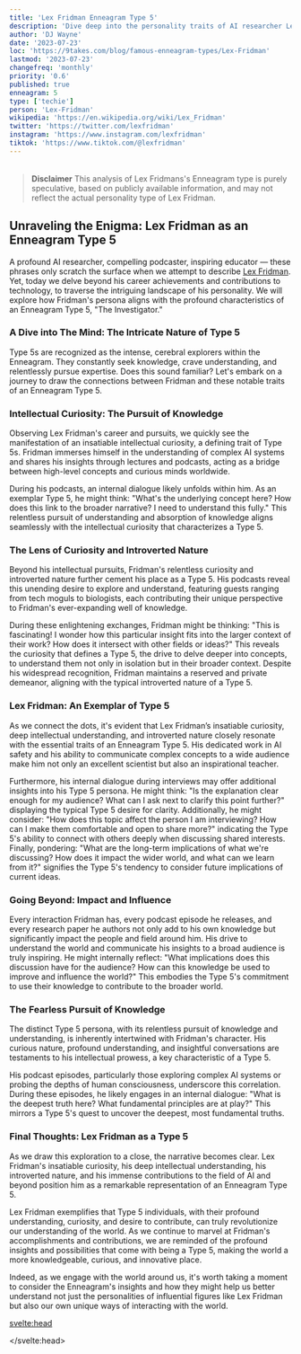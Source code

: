 ```yaml
---
title: 'Lex Fridman Enneagram Type 5'
description: 'Dive deep into the personality traits of AI researcher Lex Fridman as an Enneagram Type 5 - The Investigator.'
author: 'DJ Wayne'
date: '2023-07-23'
loc: 'https://9takes.com/blog/famous-enneagram-types/Lex-Fridman'
lastmod: '2023-07-23'
changefreq: 'monthly'
priority: '0.6'
published: true
enneagram: 5
type: ['techie']
person: 'Lex-Fridman'
wikipedia: 'https://en.wikipedia.org/wiki/Lex_Fridman'
twitter: 'https://twitter.com/lexfridman'
instagram: 'https://www.instagram.com/lexfridman'
tiktok: 'https://www.tiktok.com/@lexfridman'
---
```


<script>
	import  PopCard  from "../../../lib/components/atoms/PopCard.svelte";
</script>
<div
	style="display: flex;
    justify-content: center;
    margin: 1rem 0;
	"
>
	<PopCard
		image={`/types/5s/${'Lex-Fridman'}.webp`}
		showIcon={false}
		displayText="Lex Fridman"
		subtext=""
	/>
</div>

> **Disclaimer** This analysis of Lex Fridmans's Enneagram type is purely speculative, based on publicly available information, and may not reflect the actual personality type of Lex Fridman.

## Unraveling the Enigma: Lex Fridman as an Enneagram Type 5

A profound AI researcher, compelling podcaster, inspiring educator — these phrases only scratch the surface when we attempt to describe <a target="_blank" rel="noopener noreferrer" href="https://en.wikipedia.org/wiki/Lex_Fridman">Lex Fridman</a>. Yet, today we delve beyond his career achievements and contributions to technology, to traverse the intriguing landscape of his personality. We will explore how Fridman's persona aligns with the profound characteristics of an Enneagram Type 5, "The Investigator."

### A Dive into The Mind: The Intricate Nature of Type 5

Type 5s are recognized as the intense, cerebral explorers within the Enneagram. They constantly seek knowledge, crave understanding, and relentlessly pursue expertise. Does this sound familiar? Let's embark on a journey to draw the connections between Fridman and these notable traits of an Enneagram Type 5.

### Intellectual Curiosity: The Pursuit of Knowledge

Observing Lex Fridman's career and pursuits, we quickly see the manifestation of an insatiable intellectual curiosity, a defining trait of Type 5s. Fridman immerses himself in the understanding of complex AI systems and shares his insights through lectures and podcasts, acting as a bridge between high-level concepts and curious minds worldwide.

During his podcasts, an internal dialogue likely unfolds within him. As an exemplar Type 5, he might think: "What's the underlying concept here? How does this link to the broader narrative? I need to understand this fully." This relentless pursuit of understanding and absorption of knowledge aligns seamlessly with the intellectual curiosity that characterizes a Type 5.

### The Lens of Curiosity and Introverted Nature

Beyond his intellectual pursuits, Fridman's relentless curiosity and introverted nature further cement his place as a Type 5. His podcasts reveal this unending desire to explore and understand, featuring guests ranging from tech moguls to biologists, each contributing their unique perspective to Fridman's ever-expanding well of knowledge.

During these enlightening exchanges, Fridman might be thinking: "This is fascinating! I wonder how this particular insight fits into the larger context of their work? How does it intersect with other fields or ideas?" This reveals the curiosity that defines a Type 5, the drive to delve deeper into concepts, to understand them not only in isolation but in their broader context. Despite his widespread recognition, Fridman maintains a reserved and private demeanor, aligning with the typical introverted nature of a Type 5.

### Lex Fridman: An Exemplar of Type 5

As we connect the dots, it's evident that Lex Fridman’s insatiable curiosity, deep intellectual understanding, and introverted nature closely resonate with the essential traits of an Enneagram Type 5. His dedicated work in AI safety and his ability to communicate complex concepts to a wide audience make him not only an excellent scientist but also an inspirational teacher.

Furthermore, his internal dialogue during interviews may offer additional insights into his Type 5 persona. He might think: "Is the explanation clear enough for my audience? What can I ask next to clarify this point further?" displaying the typical Type 5 desire for clarity. Additionally, he might consider: "How does this topic affect the person I am interviewing? How can I make them comfortable and open to share more?" indicating the Type 5's ability to connect with others deeply when discussing shared interests. Finally, pondering: "What are the long-term implications of what we're discussing? How does it impact the wider world, and what can we learn from it?" signifies the Type 5's tendency to consider future implications of current ideas.

### Going Beyond: Impact and Influence

Every interaction Fridman has, every podcast episode he releases, and every research paper he authors not only add to his own knowledge but significantly impact the people and field around him. His drive to understand the world and communicate his insights to a broad audience is truly inspiring. He might internally reflect: "What implications does this discussion have for the audience? How can this knowledge be used to improve and influence the world?" This embodies the Type 5's commitment to use their knowledge to contribute to the broader world.

### The Fearless Pursuit of Knowledge

The distinct Type 5 persona, with its relentless pursuit of knowledge and understanding, is inherently intertwined with Fridman's character. His curious nature, profound understanding, and insightful conversations are testaments to his intellectual prowess, a key characteristic of a Type 5.

His podcast episodes, particularly those exploring complex AI systems or probing the depths of human consciousness, underscore this correlation. During these episodes, he likely engages in an internal dialogue: "What is the deepest truth here? What fundamental principles are at play?" This mirrors a Type 5's quest to uncover the deepest, most fundamental truths.

### Final Thoughts: Lex Fridman as a Type 5

As we draw this exploration to a close, the narrative becomes clear. Lex Fridman's insatiable curiosity, his deep intellectual understanding, his introverted nature, and his immense contributions to the field of AI and beyond position him as a remarkable representation of an Enneagram Type 5.

Lex Fridman exemplifies that Type 5 individuals, with their profound understanding, curiosity, and desire to contribute, can truly revolutionize our understanding of the world. As we continue to marvel at Fridman's accomplishments and contributions, we are reminded of the profound insights and possibilities that come with being a Type 5, making the world a more knowledgeable, curious, and innovative place.

Indeed, as we engage with the world around us, it's worth taking a moment to consider the Enneagram's insights and how they might help us better understand not just the personalities of influential figures like Lex Fridman but also our own unique ways of interacting with the world.

<svelte:head>

<script type="application/ld+json">
{
  "@context": "http://schema.org",
  "@type": "Article",
  "articleBody": "",
  "articleSection": "scientist",
  "author": {
    "@type": "Person",
    "name": "DJ Wayne",
"sameAs": [
      {
        "@id": "https://www.instagram.com/djwayne3/"
      },
      {
        "@id": "https://twitter.com/djwayne3"
      }
     ]
  },
  "dateModified": {
    "@type": "Date",
    "@value": "2023-04-19"
  },
  "datePublished": {
    "@type": "Date",
    "@value": "2023-03-09"
  },
  "description": "Explore the mind of AI researcher Lex Fridman through the lens of the Enneagram Type 5. Understand the internal dialogue he maintains during interviews and how his Type 5 traits shine through.",
  "headline": "The Enigmatic Enneagram Type 5: A Deeper Look into Lex Fridman's Mind",
  "image": {
    "@type": "ImageObject",
    "height": 800,
    "url": {
      "@id": "https://9takes.com/types/5s/Lex-Fridman.webp"
    },
    "width": 1200
  },
  "keywords": [
    "Lex Fridman",
    "Enneagram",
    "Type 5",
    "Investigator",
    "Internal dialogue",
    "Observer personality"
  ],
  "mainEntityOfPage": {
    "@id": "https://9takes.com/blog/famous-enneagram-types/Lex-Fridman",
    "@type": "WebPage"
  },
  "mentions": {
    "@type": "Person",
    "description": "Host of Lex Fridman Podcast. Research Scientist at MIT. Interested in robots and humans.",
    "name": "Lex Fridman",
    "sameAs": [
      {
        "@id": "https://lexfridman.com/"
      },
      {
        "@id": "https://www.youtube.com/c/lexfridman"
      },
      {
        "@id": "https://en.wikipedia.org/wiki/Lex_Fridman"
      },
      {
        "@id": "https://twitter.com/lexfridman"
      }
    ]
  },
  "publisher": {
    "@type": "Organization",
"sameAs": [
      {
        "@id": "https://www.instagram.com/9takesdotcom/"
      },
      {
        "@id": "https://twitter.com/9takesdotcom"
      }
     ],
    "logo": {
      "@type": "ImageObject",
      "url": {
        "@id": "https://9takes.com/brand/darkRubix.png"
      }
    },
    "name": "9takes"
  },
  "url": {
    "@id": "https://9takes.com/blog/famous-enneagram-types/Lex-Fridman"
  }
}
</script>

</svelte:head>
